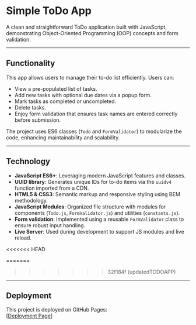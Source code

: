 # Simple ToDo App

A clean and straightforward ToDo application built with JavaScript, demonstrating Object-Oriented Programming (OOP) concepts and form validation.

---

## Functionality

This app allows users to manage their to-do list efficiently. Users can:

- View a pre-populated list of tasks.
- Add new tasks with optional due dates via a popup form.
- Mark tasks as completed or uncompleted.
- Delete tasks.
- Enjoy form validation that ensures task names are entered correctly before submission.

The project uses ES6 classes (`Todo` and `FormValidator`) to modularize the code, enhancing maintainability and scalability.

---

## Technology

- **JavaScript ES6+**: Leveraging modern JavaScript features and classes.
- **UUID library**: Generates unique IDs for to-do items via the `uuidv4` function imported from a CDN.
- **HTML5 & CSS3**: Semantic markup and responsive styling using BEM methodology.
- **JavaScript Modules**: Organized file structure with modules for components (`Todo.js`, `FormValidator.js`) and utilities (`constants.js`).
- **Form validation**: Implemented using a reusable `FormValidator` class to ensure robust input handling.
- **Live Server**: Used during development to support JS modules and live reload.

<<<<<<< HEAD

=======
>>>>>>> 32f184f (updatedTODOAPP)
---

## Deployment

This project is deployed on GitHub Pages:  
[[Deployment Page](https://pilotophillip.github.io/se_project_todo-app/)]

